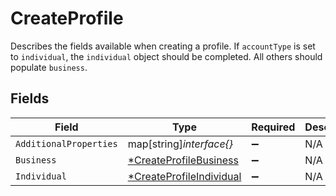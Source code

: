 # CreateProfile

Describes the fields available when creating a profile.
If `accountType` is set to `individual`, the `individual` object should be completed. All others should populate `business`.



## Fields

| Field                                                                      | Type                                                                       | Required                                                                   | Description                                                                |
| -------------------------------------------------------------------------- | -------------------------------------------------------------------------- | -------------------------------------------------------------------------- | -------------------------------------------------------------------------- |
| `AdditionalProperties`                                                     | map[string]*interface{}*                                                   | :heavy_minus_sign:                                                         | N/A                                                                        |
| `Business`                                                                 | [*CreateProfileBusiness](../../models/shared/createprofilebusiness.md)     | :heavy_minus_sign:                                                         | N/A                                                                        |
| `Individual`                                                               | [*CreateProfileIndividual](../../models/shared/createprofileindividual.md) | :heavy_minus_sign:                                                         | N/A                                                                        |